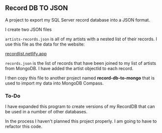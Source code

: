 ## Record DB TO JSON

A project to export my SQL Server record database into a JSON format.

I create two JSON files

``artists-records.json`` is all of my artists with a nested list of their records. I use this file as the data for the website:

[recordlist.netlify.app](https://recordlist.netlify.app "recordlist.netlify.app")

``records.json`` is the list of records that have been joined to my list of artists from MongoDB. I have added the artist objectId to each record.

I then copy this file to another project named **record-db-to-mongo** that is used to import my data into MongoDB Compass.

### To-Do

I have expanded this program to create versions of my RecordDB that can be used in a number of other databases.

In the process I haven't planned this project properly. I am going to have to refactor this code.
